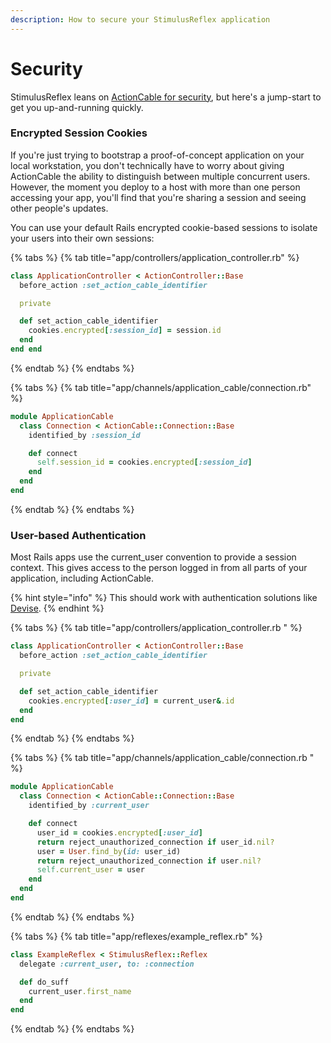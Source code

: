 ```yaml
---
description: How to secure your StimulusReflex application
---
```


# Security

StimulusReflex leans on [ActionCable for security](https://guides.rubyonrails.org/action_cable_overview.html#server-side-components-connections), but here's a jump-start to get you up-and-running quickly.

### Encrypted Session Cookies

If you're just trying to bootstrap a proof-of-concept application on your local workstation, you don't technically have to worry about giving ActionCable the ability to distinguish between multiple concurrent users. However, the moment you deploy to a host with more than one person accessing your app, you'll find that you're sharing a session and seeing other people's updates.

You can use your default Rails encrypted cookie-based sessions to isolate your users into their own sessions:

{% tabs %}
{% tab title="app/controllers/application\_controller.rb" %}
```ruby
class ApplicationController < ActionController::Base
  before_action :set_action_cable_identifier

  private

  def set_action_cable_identifier
    cookies.encrypted[:session_id] = session.id
  end
end	end
```
{% endtab %}
{% endtabs %}

{% tabs %}
{% tab title="app/channels/application\_cable/connection.rb" %}
```ruby
module ApplicationCable
  class Connection < ActionCable::Connection::Base
    identified_by :session_id

    def connect
      self.session_id = cookies.encrypted[:session_id]
    end
  end
end
```
{% endtab %}
{% endtabs %}

### User-based Authentication

Most Rails apps use the current\_user convention to provide a session context. This gives access to the person logged in from all parts of your application, including ActionCable.

{% hint style="info" %}
This should work with authentication solutions like [Devise](https://github.com/plataformatec/devise).
{% endhint %}

{% tabs %}
{% tab title="app/controllers/application\_controller.rb  " %}
```ruby
class ApplicationController < ActionController::Base
  before_action :set_action_cable_identifier

  private

  def set_action_cable_identifier
    cookies.encrypted[:user_id] = current_user&.id
  end
end
```
{% endtab %}
{% endtabs %}

{% tabs %}
{% tab title="app/channels/application\_cable/connection.rb " %}
```ruby
module ApplicationCable
  class Connection < ActionCable::Connection::Base
    identified_by :current_user

    def connect
      user_id = cookies.encrypted[:user_id]
      return reject_unauthorized_connection if user_id.nil?
      user = User.find_by(id: user_id)
      return reject_unauthorized_connection if user.nil?
      self.current_user = user
    end
  end
end
```
{% endtab %}
{% endtabs %}

{% tabs %}
{% tab title="app/reflexes/example\_reflex.rb" %}
```ruby
class ExampleReflex < StimulusReflex::Reflex
  delegate :current_user, to: :connection

  def do_suff
    current_user.first_name
  end
end
```
{% endtab %}
{% endtabs %}

